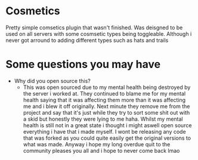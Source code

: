 # Cosmetics
Pretty simple comsetics plugin that wasn't finished. Was deisgned to be used on all servers with some cosmsetic types being toggleable. Although i never got arround to adding different types such as hats and trails 

# Some questions you may have
- Why did you open source this?
  - This was open sourced due to my mental health being destroyed by the server i worked at. They continued to blame me for my mental health saying that it was affecting them more than it was affecting me and i blew it off originally. Next minute they remove me from the project and say that it's just while they try to sort some shit out with a skid but honestly they were lying to me haha. Whilst my mental health is still not in a great state i thought i might aswell open source everything i have that i made myself. I wont be releasing any code that was forked as you could quite easily get the original versions to what was made. Anyway i hope my long overdue quit to the community pleases you all and i hope to never come back lmao
